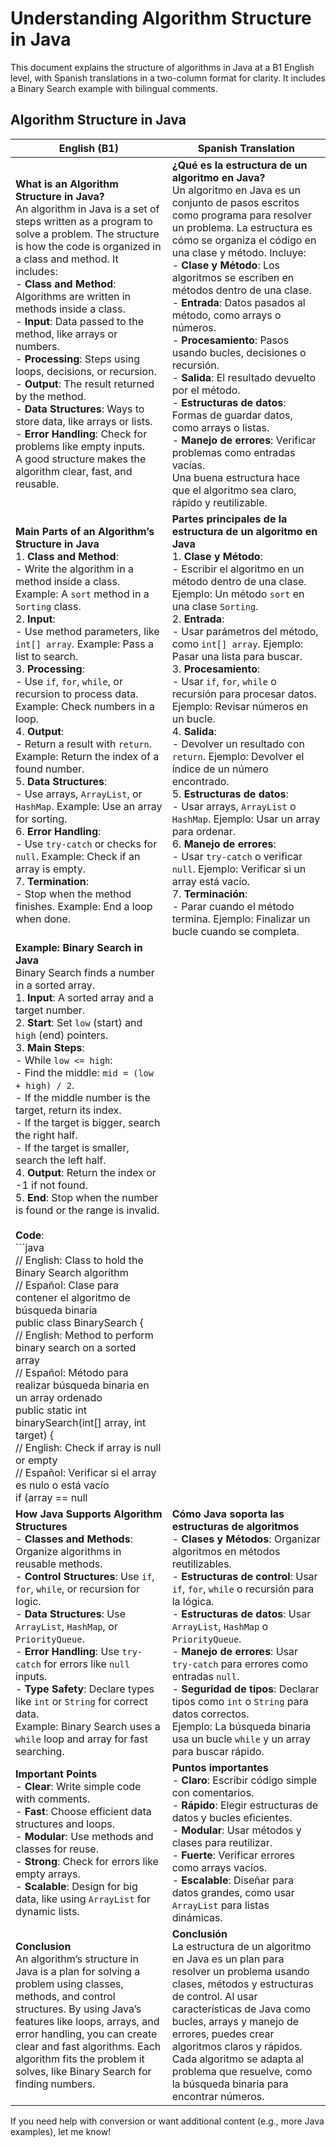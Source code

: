 # Understanding Algorithm Structure in Java

This document explains the structure of algorithms in Java at a B1 English level, with Spanish translations in a two-column format for clarity. It includes a Binary Search example with bilingual comments.

## Algorithm Structure in Java

| **English (B1)** | **Spanish Translation** |
|------------------|-------------------------|
| **What is an Algorithm Structure in Java?**<br>An algorithm in Java is a set of steps written as a program to solve a problem. The structure is how the code is organized in a class and method. It includes:<br>- **Class and Method**: Algorithms are written in methods inside a class.<br>- **Input**: Data passed to the method, like arrays or numbers.<br>- **Processing**: Steps using loops, decisions, or recursion.<br>- **Output**: The result returned by the method.<br>- **Data Structures**: Ways to store data, like arrays or lists.<br>- **Error Handling**: Check for problems like empty inputs.<br>A good structure makes the algorithm clear, fast, and reusable. | **¿Qué es la estructura de un algoritmo en Java?**<br>Un algoritmo en Java es un conjunto de pasos escritos como programa para resolver un problema. La estructura es cómo se organiza el código en una clase y método. Incluye:<br>- **Clase y Método**: Los algoritmos se escriben en métodos dentro de una clase.<br>- **Entrada**: Datos pasados al método, como arrays o números.<br>- **Procesamiento**: Pasos usando bucles, decisiones o recursión.<br>- **Salida**: El resultado devuelto por el método.<br>- **Estructuras de datos**: Formas de guardar datos, como arrays o listas.<br>- **Manejo de errores**: Verificar problemas como entradas vacías.<br>Una buena estructura hace que el algoritmo sea claro, rápido y reutilizable. |
| **Main Parts of an Algorithm’s Structure in Java**<br>1. **Class and Method**:<br>   - Write the algorithm in a method inside a class. Example: A `sort` method in a `Sorting` class.<br>2. **Input**:<br>   - Use method parameters, like `int[] array`. Example: Pass a list to search.<br>3. **Processing**:<br>   - Use `if`, `for`, `while`, or recursion to process data. Example: Check numbers in a loop.<br>4. **Output**:<br>   - Return a result with `return`. Example: Return the index of a found number.<br>5. **Data Structures**:<br>   - Use arrays, `ArrayList`, or `HashMap`. Example: Use an array for sorting.<br>6. **Error Handling**:<br>   - Use `try-catch` or checks for `null`. Example: Check if an array is empty.<br>7. **Termination**:<br>   - Stop when the method finishes. Example: End a loop when done. | **Partes principales de la estructura de un algoritmo en Java**<br>1. **Clase y Método**:<br>   - Escribir el algoritmo en un método dentro de una clase. Ejemplo: Un método `sort` en una clase `Sorting`.<br>2. **Entrada**:<br>   - Usar parámetros del método, como `int[] array`. Ejemplo: Pasar una lista para buscar.<br>3. **Procesamiento**:<br>   - Usar `if`, `for`, `while` o recursión para procesar datos. Ejemplo: Revisar números en un bucle.<br>4. **Salida**:<br>   - Devolver un resultado con `return`. Ejemplo: Devolver el índice de un número encontrado.<br>5. **Estructuras de datos**:<br>   - Usar arrays, `ArrayList` o `HashMap`. Ejemplo: Usar un array para ordenar.<br>6. **Manejo de errores**:<br>   - Usar `try-catch` o verificar `null`. Ejemplo: Verificar si un array está vacío.<br>7. **Terminación**:<br>   - Parar cuando el método termina. Ejemplo: Finalizar un bucle cuando se completa. |
| **Example: Binary Search in Java**<br>Binary Search finds a number in a sorted array.<br>1. **Input**: A sorted array and a target number.<br>2. **Start**: Set `low` (start) and `high` (end) pointers.<br>3. **Main Steps**:<br>   - While `low <= high`:<br>     - Find the middle: `mid = (low + high) / 2`.<br>     - If the middle number is the target, return its index.<br>     - If the target is bigger, search the right half.<br>     - If the target is smaller, search the left half.<br>4. **Output**: Return the index or -1 if not found.<br>5. **End**: Stop when the number is found or the range is invalid.<br><br>**Code**:<br>```java<br>// English: Class to hold the Binary Search algorithm<br>// Español: Clase para contener el algoritmo de búsqueda binaria<br>public class BinarySearch {<br>    // English: Method to perform binary search on a sorted array<br>    // Español: Método para realizar búsqueda binaria en un array ordenado<br>    public static int binarySearch(int[] array, int target) {<br>        // English: Check if array is null or empty<br>        // Español: Verificar si el array es nulo o está vacío<br>        if (array == null || array.length == 0) {<br>            return -1; // English: Return -1 if invalid input<br>                       // Español: Devolver -1 si la entrada es inválida<br>        }<br>        // English: Initialize pointers for the start and end of the array<br>        // Español: Inicializar punteros para el inicio y el final del array<br>        int low = 0;<br>        int high = array.length - 1;<br>        // English: Loop while the search range is valid<br>        // Español: Bucle mientras el rango de búsqueda sea válido<br>        while (low <= high) {<br>            // English: Calculate the middle index<br>            // Español: Calcular el índice medio<br>            int mid = (low + high) / 2;<br>            // English: If the middle element is the target, return its index<br>            // Español: Si el elemento medio es el objetivo, devolver su índice<br>            if (array[mid] == target) {<br>                return mid;<br>            }<br>            // English: If target is greater, search the right half<br>            // Español: Si el objetivo es mayor, buscar en la mitad derecha<br>            else if (array[mid] < target) {<br>                low = mid + 1;<br>            }<br>            // English: If target is smaller, search the left half<br>            // Español: Si el objetivo es menor, buscar en la mitad izquierda<br>            else {<br>                high = mid - 1;<br>            }<br>        }<br>        // English: Return -1 if the target is not found<br>        // Español: Devolver -1 si el objetivo no se encuentra<br>        return -1;<br>    }<br>}<br>```<br>**Structure**:<br>- **Control**: `while` loop with `if` decisions.<br>- **Data**: Sorted array (`int[]`).<br>- **Speed**: Fast, checks fewer items each time. | **Ejemplo: Búsqueda binaria en Java**<br>La búsqueda binaria encuentra un número en un array ordenado.<br>1. **Entrada**: Un array ordenado y un número objetivo.<br>2. **Inicio**: Establecer punteros `low` (inicio) y `high` (final).<br>3. **Pasos principales**:<br>   - Mientras `low <= high`:<br>     - Encontrar el medio: `mid = (low + high) / 2`.<br>     - Si el número del medio es el objetivo, devolver su índice.<br>     - Si el objetivo es mayor, buscar en la mitad derecha.<br>     - Si el objetivo es menor, buscar en la mitad izquierda.<br>4. **Salida**: Devolver el índice o -1 si no se encuentra.<br>5. **Fin**: Parar cuando se encuentra el número o el rango es inválido.<br><br>**Código**:<br>```java<br>// English: Class to hold the Binary Search algorithm<br>// Español: Clase para contener el algoritmo de búsqueda binaria<br>public class BinarySearch {<br>    // English: Method to perform binary search on a sorted array<br>    // Español: Método para realizar búsqueda binaria en un array ordenado<br>    public static int binarySearch(int[] array, int target) {<br>        // English: Check if array is null or empty<br>        // Español: Verificar si el array es nulo o está vacío<br>        if (array == null || array.length == 0) {<br>            return -1; // English: Return -1 if invalid input<br>                       // Español: Devolver -1 si la entrada es inválida<br>        }<br>        // English: Initialize pointers for the start and end of the array<br>        // Español: Inicializar punteros para el inicio y el final del array<br>        int low = 0;<br>        int high = array.length - 1;<br>        // English: Loop while the search range is valid<br>        // Español: Bucle mientras el rango de búsqueda sea válido<br>        while (low <= high) {<br>            // English: Calculate the middle index<br>            // Español: Calcular el índice medio<br>            int mid = (low + high) / 2;<br>            // English: If the middle element is the target, return its index<br>            // Español: Si el elemento medio es el objetivo, devolver su índice<br>            if (array[mid] == target) {<br>                return mid;<br>            }<br>            // English: If target is greater, search the right half<br>            // Español: Si el objetivo es mayor, buscar en la mitad derecha<br>            else if (array[mid] < target) {<br>                low = mid + 1;<br>            }<br>            // English: If target is smaller, search the left half<br>            // Español: Si el objetivo es menor, buscar en la mitad izquierda<br>            else {<br>                high = mid - 1;<br>            }<br>        }<br>        // English: Return -1 if the target is not found<br>        // Español: Devolver -1 si el objetivo no se encuentra<br>        return -1;<br>    }<br>}<br>```<br>**Estructura**:<br>- **Control**: Bucle `while` con decisiones `if`.<br>- **Datos**: Array ordenado (`int[]`).<br>- **Velocidad**: Rápido, revisa menos elementos cada vez. |
| **How Java Supports Algorithm Structures**<br>- **Classes and Methods**: Organize algorithms in reusable methods.<br>- **Control Structures**: Use `if`, `for`, `while`, or recursion for logic.<br>- **Data Structures**: Use `ArrayList`, `HashMap`, or `PriorityQueue`.<br>- **Error Handling**: Use `try-catch` for errors like `null` inputs.<br>- **Type Safety**: Declare types like `int` or `String` for correct data.<br>Example: Binary Search uses a `while` loop and array for fast searching. | **Cómo Java soporta las estructuras de algoritmos**<br>- **Clases y Métodos**: Organizar algoritmos en métodos reutilizables.<br>- **Estructuras de control**: Usar `if`, `for`, `while` o recursión para la lógica.<br>- **Estructuras de datos**: Usar `ArrayList`, `HashMap` o `PriorityQueue`.<br>- **Manejo de errores**: Usar `try-catch` para errores como entradas `null`.<br>- **Seguridad de tipos**: Declarar tipos como `int` o `String` para datos correctos.<br>Ejemplo: La búsqueda binaria usa un bucle `while` y un array para buscar rápido. |
| **Important Points**<br>- **Clear**: Write simple code with comments.<br>- **Fast**: Choose efficient data structures and loops.<br>- **Modular**: Use methods and classes for reuse.<br>- **Strong**: Check for errors like empty arrays.<br>- **Scalable**: Design for big data, like using `ArrayList` for dynamic lists. | **Puntos importantes**<br>- **Claro**: Escribir código simple con comentarios.<br>- **Rápido**: Elegir estructuras de datos y bucles eficientes.<br>- **Modular**: Usar métodos y clases para reutilizar.<br>- **Fuerte**: Verificar errores como arrays vacíos.<br>- **Escalable**: Diseñar para datos grandes, como usar `ArrayList` para listas dinámicas. |
| **Conclusion**<br>An algorithm’s structure in Java is a plan for solving a problem using classes, methods, and control structures. By using Java’s features like loops, arrays, and error handling, you can create clear and fast algorithms. Each algorithm fits the problem it solves, like Binary Search for finding numbers. | **Conclusión**<br>La estructura de un algoritmo en Java es un plan para resolver un problema usando clases, métodos y estructuras de control. Al usar características de Java como bucles, arrays y manejo de errores, puedes crear algoritmos claros y rápidos. Cada algoritmo se adapta al problema que resuelve, como la búsqueda binaria para encontrar números. |



If you need help with conversion or want additional content (e.g., more Java examples), let me know!
